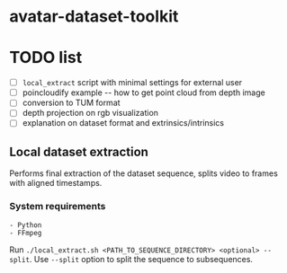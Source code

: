 # avatar-dataset-toolkit

# TODO list
* [ ]  `local_extract` script with minimal settings for external user
* [ ] poincloudify example -- how to get point cloud from depth image
* [ ] conversion to TUM format
* [ ] depth projection on rgb visualization
* [ ] explanation on dataset format and extrinsics/intrinsics

## Local dataset extraction

Performs final extraction of the dataset sequence, splits video to frames with aligned timestamps.

### System requirements

    - Python
    - FFmpeg

Run ```./local_extract.sh <PATH_TO_SEQUENCE_DIRECTORY> <optional> --split```. Use ```--split``` option to split the sequence to subsequences.
